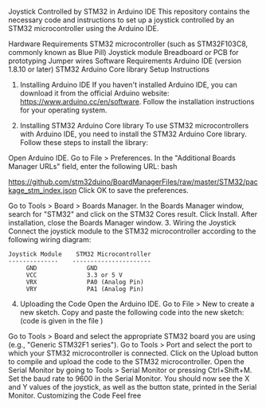 Joystick Controlled by STM32 in Arduino IDE
This repository contains the necessary code and instructions to set up a joystick controlled by an STM32 microcontroller using the Arduino IDE.

Hardware Requirements
STM32 microcontroller (such as STM32F103C8, commonly known as Blue Pill)
Joystick module
Breadboard or PCB for prototyping
Jumper wires
Software Requirements
Arduino IDE (version 1.8.10 or later)
STM32 Arduino Core library
Setup Instructions
1. Installing Arduino IDE
If you haven't installed Arduino IDE, you can download it from the official Arduino website: https://www.arduino.cc/en/software. Follow the installation instructions for your operating system.

2. Installing STM32 Arduino Core library
To use STM32 microcontrollers with Arduino IDE, you need to install the STM32 Arduino Core library. Follow these steps to install the library:

Open Arduino IDE.
Go to File > Preferences.
In the "Additional Boards Manager URLs" field, enter the following URL:
bash

https://github.com/stm32duino/BoardManagerFiles/raw/master/STM32/package_stm_index.json
Click OK to save the preferences.

Go to Tools > Board > Boards Manager.
In the Boards Manager window, search for "STM32" and click on the STM32 Cores result.
Click Install.
After installation, close the Boards Manager window.
3. Wiring the Joystick
Connect the joystick module to the STM32 microcontroller according to the following wiring diagram:

    Joystick Module    STM32 Microcontroller
    --------------    ----------------------
         GND              GND
         VCC              3.3 or 5 V
         VRX              PA0 (Analog Pin)
         VRY              PA1 (Analog Pin)
         
4. Uploading the Code
Open the Arduino IDE.
Go to File > New to create a new sketch.
Copy and paste the following code into the new sketch: (code is given in the file )

Go to Tools > Board and select the appropriate STM32 board you are using (e.g., "Generic STM32F1 series").
Go to Tools > Port and select the port to which your STM32 microcontroller is connected.
Click on the Upload button to compile and upload the code to the STM32 microcontroller.
Open the Serial Monitor by going to Tools > Serial Monitor or pressing Ctrl+Shift+M.
Set the baud rate to 9600 in the Serial Monitor.
You should now see the X and Y values of the joystick, as well as the button state, printed in the Serial Monitor.
Customizing the Code
Feel free
